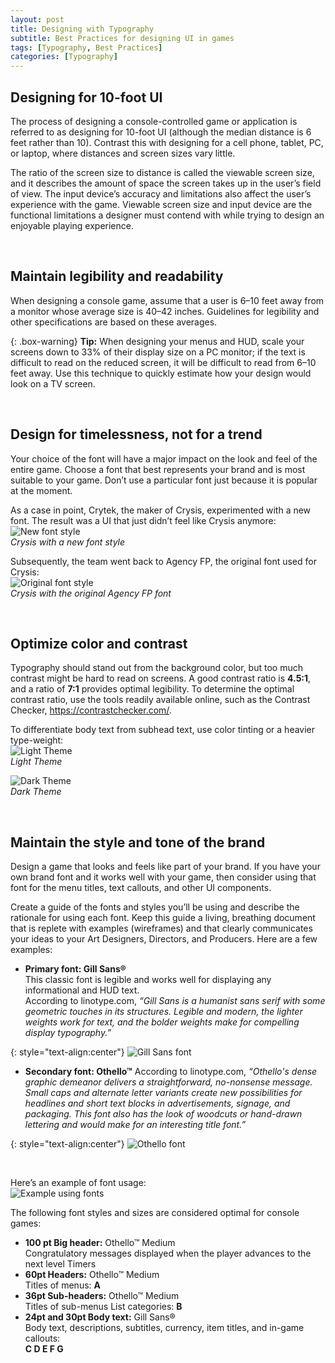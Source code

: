 ```yaml
---
layout: post
title: Designing with Typography
subtitle: Best Practices for designing UI in games
tags: [Typography, Best Practices]
categories: [Typography]
---
```


## Designing for 10-foot UI
The process of designing a console-controlled game or application is referred to as designing for 10-foot UI (although the median distance is 6 feet rather than 10). Contrast this with designing for a cell phone, tablet, PC, or laptop, where distances and screen sizes vary little. 

The ratio of the screen size to distance is called the viewable screen size, and it describes the amount of space the screen takes up in the user’s field of view. The input device’s accuracy and limitations also affect the user’s experience with the game. Viewable screen size and input device are the functional limitations a designer must contend with while trying to design an enjoyable playing experience.

<br>

## Maintain legibility and readability
When designing a console game, assume that a user is 6–10 feet away from a monitor whose average size is 40–42 inches. Guidelines for legibility and other specifications are based on these averages.


{: .box-warning}
**Tip:** When designing your menus and HUD, scale your screens down to 33% of their display size on a PC monitor; if the text is difficult to read on the reduced screen, it will be difficult to read from 6–10 feet away. Use this technique to quickly estimate how your design would look on a TV screen.

<br>

## Design for timelessness, not for a trend
Your choice of the font will have a major impact on the look and feel of the entire game. Choose a font that best represents your brand and is most suitable to your game. Don’t use a particular font just because it is popular at the moment.

As a case in point, Crytek, the maker of Crysis, experimented with a new font. The result was a UI that just didn’t feel like Crysis anymore:  
![New font style](/privatebebomalaka/img/Crysis_newfont.jpg)   
_Crysis with a new font style_

Subsequently, the team went back to Agency FP, the original font used for Crysis:  
![Original font style](/privatebebomalaka/img/Crysis_originalfont.jpg)   
_Crysis with the original Agency FP font_

<br>

## Optimize color and contrast
Typography should stand out from the background color, but too much contrast might be hard to read on screens. A good contrast ratio is **4.5:1**, and a ratio of **7:1** provides optimal legibility. To determine the optimal contrast ratio, use the tools readily available online, such as the Contrast Checker, https://contrastchecker.com/.

To differentiate body text from subhead text, use color tinting or a heavier type-weight:  
![Light Theme](/privatebebomalaka/img/Light_theme.png)   
_Light Theme_

![Dark Theme](/privatebebomalaka/img/Dark_theme.png)   
_Dark Theme_

<br>

## Maintain the style and tone of the brand
Design a game that looks and feels like part of your brand. If you have your own brand font and it works well with your game, then consider using that font for the menu titles, text callouts, and other UI components.

Create a guide of the fonts and styles you’ll be using and describe the rationale for using each font. Keep this guide a living, breathing document that is replete with examples (wireframes) and that clearly communicates your ideas to your Art Designers, Directors, and Producers. Here are a few examples: 
- **Primary font: Gill Sans®**  
This classic font is legible and works well for displaying any informational and HUD text.  
According to linotype.com, _“Gill Sans is a humanist sans serif with some geometric touches in its structures. Legible and modern, the lighter weights work for text, and the bolder weights make for compelling display typography.”_   

{: style="text-align:center"}
![Gill Sans font](/privatebebomalaka/img/Gills_Sans.png)

- **Secondary font: Othello™**
According to linotype.com, _“Othello's dense graphic demeanor delivers a straightforward, no-nonsense message. Small caps and alternate letter variants create new possibilities for headlines and short text blocks in advertisements, signage, and packaging. This font also has the look of woodcuts or hand-drawn lettering and would make for an interesting title font.”_

{: style="text-align:center"}
![Othello font](/privatebebomalaka/img/Othello.png)

<br>

Here’s an example of font usage:  
![Example using fonts](/privatebebomalaka/img/Font_Example.jpg)

The following font styles and sizes are considered optimal for console games:
- **100 pt Big header:** Othello™ Medium  
Congratulatory messages displayed when the player advances to the next level
Timers
- **60pt Headers:** Othello™ Medium   
Titles of menus: **A**
- **36pt Sub-headers:** Othello™ Medium   
Titles of sub-menus List categories: **B**
- **24pt and 30pt Body text:** Gill Sans®  
Body text, descriptions, subtitles, currency, item titles, and in-game callouts:  
**C D E F G**

<br>
